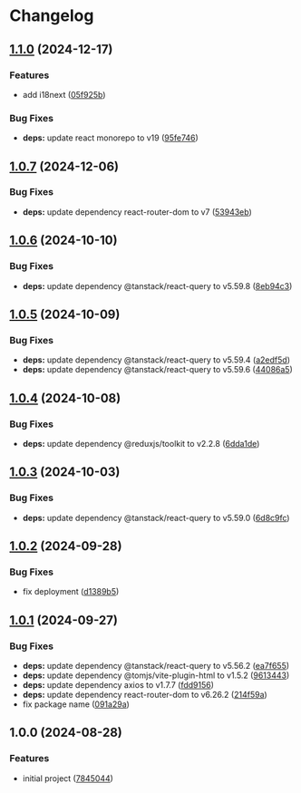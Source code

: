 # Changelog

## [1.1.0](https://github.com/thangved/react-boilerplate/compare/v1.0.7...v1.1.0) (2024-12-17)


### Features

* add i18next ([05f925b](https://github.com/thangved/react-boilerplate/commit/05f925be508b94f7f1ab300b09c690c70d1dea7d))


### Bug Fixes

* **deps:** update react monorepo to v19 ([95fe746](https://github.com/thangved/react-boilerplate/commit/95fe7469d5116af762419e35fd97cce8e08b7d5d))

## [1.0.7](https://github.com/thangved/react-boilerplate/compare/v1.0.6...v1.0.7) (2024-12-06)

### Bug Fixes

- **deps:** update dependency react-router-dom to v7 ([53943eb](https://github.com/thangved/react-boilerplate/commit/53943eba42408d61280ee9ab029e9c5a008aa09a))

## [1.0.6](https://github.com/thangved/react-vite-template/compare/v1.0.5...v1.0.6) (2024-10-10)

### Bug Fixes

- **deps:** update dependency @tanstack/react-query to v5.59.8 ([8eb94c3](https://github.com/thangved/react-vite-template/commit/8eb94c3c7dfb523674055c7ceeeeb9b9788bda74))

## [1.0.5](https://github.com/thangved/react-vite-template/compare/v1.0.4...v1.0.5) (2024-10-09)

### Bug Fixes

- **deps:** update dependency @tanstack/react-query to v5.59.4 ([a2edf5d](https://github.com/thangved/react-vite-template/commit/a2edf5dbe7eb3df2d8e70fbae1e11af15f5a4181))
- **deps:** update dependency @tanstack/react-query to v5.59.6 ([44086a5](https://github.com/thangved/react-vite-template/commit/44086a522941c97b9e09143e4a62fa7107a993b9))

## [1.0.4](https://github.com/thangved/react-vite-template/compare/v1.0.3...v1.0.4) (2024-10-08)

### Bug Fixes

- **deps:** update dependency @reduxjs/toolkit to v2.2.8 ([6dda1de](https://github.com/thangved/react-vite-template/commit/6dda1ded2540c54492716c9226b0542e077df901))

## [1.0.3](https://github.com/thangved/react-vite-template/compare/v1.0.2...v1.0.3) (2024-10-03)

### Bug Fixes

- **deps:** update dependency @tanstack/react-query to v5.59.0 ([6d8c9fc](https://github.com/thangved/react-vite-template/commit/6d8c9fc4339d4a05804a782ba4c52a16316400ae))

## [1.0.2](https://github.com/thangved/react-vite-template/compare/v1.0.1...v1.0.2) (2024-09-28)

### Bug Fixes

- fix deployment ([d1389b5](https://github.com/thangved/react-vite-template/commit/d1389b5524b491df4064f43b70a5d433f986339a))

## [1.0.1](https://github.com/thangved/react-vite-template/compare/v1.0.0...v1.0.1) (2024-09-27)

### Bug Fixes

- **deps:** update dependency @tanstack/react-query to v5.56.2 ([ea7f655](https://github.com/thangved/react-vite-template/commit/ea7f6554558eee7797bcea91477a44ed57d8e79f))
- **deps:** update dependency @tomjs/vite-plugin-html to v1.5.2 ([9613443](https://github.com/thangved/react-vite-template/commit/9613443edc73d705b0a7dfc746214be0234be016))
- **deps:** update dependency axios to v1.7.7 ([fdd9156](https://github.com/thangved/react-vite-template/commit/fdd91561d0b97c7c71019888536f3a64f5d80cd8))
- **deps:** update dependency react-router-dom to v6.26.2 ([214f59a](https://github.com/thangved/react-vite-template/commit/214f59a2544d48920e299fc5684edd3c503f879b))
- fix package name ([091a29a](https://github.com/thangved/react-vite-template/commit/091a29a078f78689e03176af86b1968e9ba9e89f))

## 1.0.0 (2024-08-28)

### Features

- initial project ([7845044](https://github.com/thangved/react-vite-template/commit/784504460c78d1bec0c14d3f04d4a9115a2a427c))
